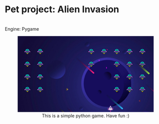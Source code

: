 <h1>Pet project: Alien Invasion</h1><br/>
Engine: Pygame<br/>
<figure align="center">
<img src="./models/photo_2024-05-12_16-52-50.jpg" alt="gameplay">
  <figcaption>This is a simple python game. Have fun :)</figcaption>
 </figure>
